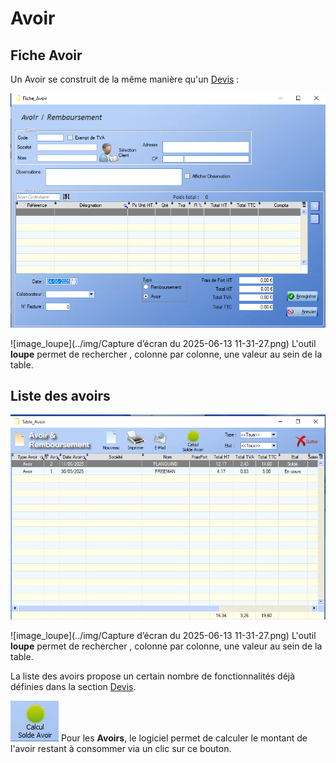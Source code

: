# Avoir



## Fiche Avoir



Un Avoir se construit de la même manière qu'un [Devis](#devis.md) : 

![fiche_avoir](../img/image-20250604150623589.png)



![image_loupe](../img/Capture d’écran du 2025-06-13 11-31-27.png)  L'outil **loupe** permet de rechercher , colonne par colonne, une valeur au sein de la table.



## Liste des avoirs



![image-20250612160915286](../img/image-20250612160915286.png) 



![image_loupe](../img/Capture d’écran du 2025-06-13 11-31-27.png)  L'outil **loupe** permet de rechercher , colonne par colonne, une valeur au sein de la table.



La liste des avoirs propose un certain nombre de fonctionnalités déjà définies dans la section [Devis](devis.md).



![image-20250611110951307](../img/image-20250611110951307.png)  Pour les **Avoirs**, le logiciel permet de calculer le montant de l'avoir restant à consommer via un clic sur ce bouton.